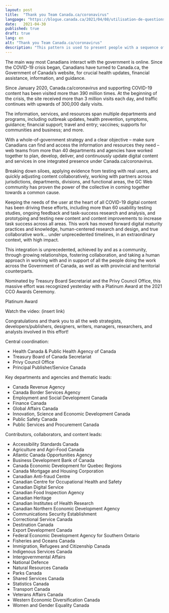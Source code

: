 ```yaml
---
layout: post
title:  "Thank you Team Canada.ca/coronavirus"
langpage: "https://blogue.canada.ca/2021/04/08/utilisation-de-questions-interactives.html"
date:   2021-04-30
published: true
draft: true
lang: en
alt: "Thank you Team Canada.ca/coronavirus"
description: "This pattern is used to present people with a sequence of simple questions that leads to the specific answer they need to continue with or complete their task."
---
```

The main way most Canadians interact with the government is online. Since the COVID-19 crisis began, Canadians have turned to Canada.ca, the Government of Canada’s website, for crucial health updates, financial assistance, information, and guidance. 

Since January 2020, Canada.ca/coronavirus and supporting COVID-19 content has been visited more than 390 million times. At the beginning of the crisis, the site received more than 3 million visits each day, and traffic continues with upwards of 300,000 daily visits.

The information, services, and resources span multiple departments and programs, including outbreak updates, health prevention, symptoms, guidance; financial support; travel and entry; vaccines; supports for communities and business; and more. 

With a whole-of-government strategy and a clear objective – make sure Canadians can find and access the information and resources they need – web teams from more than 40 departments and agencies have worked together to plan, develop, deliver, and continuously update digital content and services in one integrated presence under Canada.ca/coronavirus. 

Breaking down siloes, applying evidence from testing with real users, and quickly adjusting content collaboratively, working with partners across jurisdictions, departments, divisions, and functional areas, the GC Web community has proven the power of the collective in coming together towards a common cause. 

Keeping the needs of the user at the heart of all COVID-19 digital content has been driving these efforts, including more than 60 usability testing studies, ongoing feedback and task-success research and analysis, and prototyping and testing new content and content improvements to increase task success across all areas. This work has moved forward digital maturity practices and knowledge, human-centered research and design, and true collaborative work… under unprecedented timelines, in an extraordinary context, with high impact. 

This integration is unprecedented, achieved by and as a community, through growing relationships, fostering collaboration, and taking a human approach in working with and in support of all the people doing the work across the Government of Canada, as well as with provincial and territorial counterparts.

Nominated by Treasury Board Secretariat and the Privy Council Office, this massive effort was recognized yesterday with a Platinum Award at the 2021 CCO Awards Ceremony.

Platinum Award

Watch the video: (insert link)



Congratulations and thank you to all the web strategists, developers/publishers, designers, writers, managers, researchers, and analysts involved in this effort!

Central coordination:
* Health Canada & Public Health Agency of Canada 
* Treasury Board of Canada Secretariat 
* Privy Council Office 
* Principal Publisher/Service Canada

Key departments and agencies and thematic leads:
* Canada Revenue Agency 
* Canada Border Services Agency 
* Employment and Social Development Canada 
* Finance Canada 
* Global Affairs Canada 
* Innovation, Science and Economic Development Canada 
* Public Safety Canada 
* Public Services and Procurement Canada 

Contributors, collaborators, and content leads:
* Accessibility Standards Canada 
* Agriculture and Agri-Food Canada 
* Atlantic Canada Opportunities Agency 
* Business Development Bank of Canada 
* Canada Economic Development for Quebec Regions 
* Canada Mortgage and Housing Corporation
* Canadian Anti-fraud Centre 
* Canadian Centre for Occupational Health and Safety 
* Canadian Digital Service 
* Canadian Food Inspection Agency 
* Canadian Heritage 
* Canadian Institutes of Health Research 
* Canadian Northern Economic Development Agency 
* Communications Security Establishment 
* Correctional Service Canada 
* Destination Canada
* Export Development Canada 
* Federal Economic Development Agency for Southern Ontario 
* Fisheries and Oceans Canada 
* Immigration, Refugees and Citizenship Canada 
* Indigenous Services Canada 
* Intergovernmental Affairs 
* National Defence 
* Natural Resources Canada 
* Parks Canada 
* Shared Services Canada 
* Statistics Canada 
* Transport Canada 
* Veterans Affairs Canada 
* Western Economic Diversification Canada 
* Women and Gender Equality Canada 


